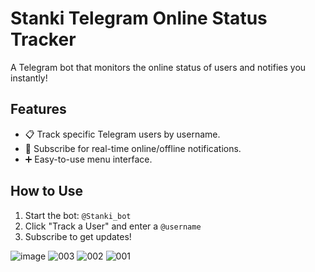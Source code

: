 # Stanki Telegram Online Status Tracker
A Telegram bot that monitors the online status of users and notifies you instantly!

## Features
- 📋 Track specific Telegram users by username.
- 🔔 Subscribe for real-time online/offline notifications.
- ➕ Easy-to-use menu interface.

## How to Use
1. Start the bot: `@Stanki_bot`
2. Click "Track a User" and enter a `@username`
3. Subscribe to get updates!

![image](https://github.com/user-attachments/assets/135faedc-14fa-43de-8fd1-1c44f0863458)
![003](https://github.com/user-attachments/assets/65fe00a6-3475-4448-8381-c0302b8cbac0)
![002](https://github.com/user-attachments/assets/0a67f413-cbf8-4c7d-a730-9916dbce8737)
![001](https://github.com/user-attachments/assets/74bdf37e-6eac-48e3-9aae-b5c22924f973)
